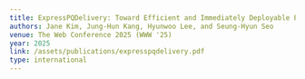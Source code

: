 ```yaml
---
title: ExpressPQDelivery: Toward Efficient and Immediately Deployable Post-Quantum Key Delivery for Web-of-Things
authors: Jane Kim, Jung-Hun Kang, Hyunwoo Lee, and Seung-Hyun Seo
venue: The Web Conference 2025 (WWW '25)
year: 2025
link: /assets/publications/expresspqdelivery.pdf
type: international
---
```

